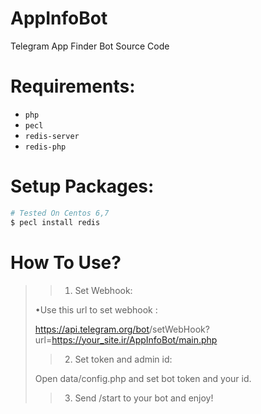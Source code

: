 # AppInfoBot
Telegram App Finder Bot Source Code

# Requirements: 
- `php`
- `pecl`
- `redis-server`
- `redis-php`

# Setup Packages:
```bash
# Tested On Centos 6,7
$ pecl install redis
```

# How To Use?
>> 1. Set Webhook:
>
> •Use this url to set webhook :
>
> https://api.telegram.org/bot<TOKEN>/setWebHook?url=https://your_site.ir/AppInfoBot/main.php
> 
>> 2. Set token and admin id:
>
> Open data/config.php and set bot token and your id.
>
>> 3. Send /start to your bot and enjoy!
